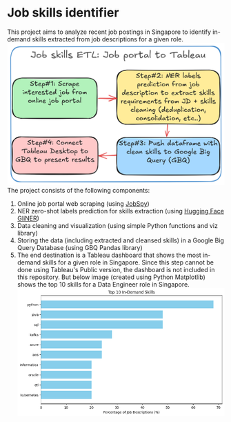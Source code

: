 # Job skills identifier
This project aims to analyze recent job postings in Singapore to identify in-demand skills extracted from job descriptions for a given role. 
![Architecture](architecture.png)
The project consists of the following components:
1. Online job portal web scraping (using [JobSpy](https://github.com/Bunsly/JobSpy))
2. NER zero-shot labels prediction for skills extraction (using [Hugging Face GliNER](https://huggingface.co/urchade/gliner_large-v2.1))
3. Data cleaning and visualization (using simple Python functions and viz library)
4. Storing the data (including extracted and cleansed skills) in a Google Big Query Database (using GBQ Pandas library)
5. The end destination is a Tableau dashboard that shows the most in-demand skills for a given role in Singapore. Since this step cannot be done using Tableau's Public version, the dashboard is not included in this repository. But below image (created using Python Matplotlib) shows the top 10 skills for a Data Engineer role in Singapore.
![Top in-demand DE skills](output.png)